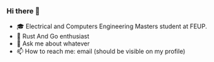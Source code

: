 ### Hi there 👋
<!--
**dvalnn/dvalnn** is a ✨ _special_ ✨ repository because its `README.md` (this file) appears on your GitHub profile.
- 👯 I’m looking to collaborate on ...
Here are some ideas to get you started:
- 🤔 I’m looking for help with ...
- ⚡ Fun fact: ...
-->
- 🎓 Electrical and Computers Engineering Masters student at FEUP.
- 🌱 Rust And Go enthusiast
- 💬 Ask me about whatever
- 📫 How to reach me: email (should be visible on my profile)
